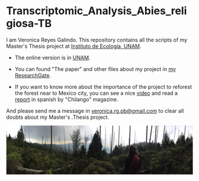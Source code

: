 # Transcriptomic_Analysis_Abies_religiosa-TB

I am Veronica Reyes Galindo. This repository contains all the scripts of my Master's Thesis project at [Instituto de Ecología, UNAM](http://www.ecologia.unam.mx/).

* The online version is in [UNAM]().

* You can found "The paper" and other files about my project in [my ResearchGate](https://www.researchgate.net/profile/Veronica_Reyes-Galindo).

* If you want  to know more about the importance of the project to reforest the forest near to Mexico city, you can see a nice [video](https://twitter.com/ChilangoCom/status/1028999361722761217?s=04&fbclid=IwAR2AF-Tfj_Uudgl_M0vbpxONYGhOTdIdeaDG6xD4VrQg_SFvUOPqDbJt1Uk) and read a [report](https://www.chilango.com/noticias/reportajes/desierto-de-los-leones-agoniza/amp/?__twitter_impression=true&fbclid=IwAR1kObOZYXBEytAUHqsL3OzTa3jTfeaXs8VtBfaao4tK0LjgGhIM1YAYlfE) in spanish by "Chilango" magazine.

And please send me a message in veronica.rg.pb@gmail.com to clear all doubts about my Master's .Thesis project.

![](panoramic_picture_DesiertodelosLeones.png)
